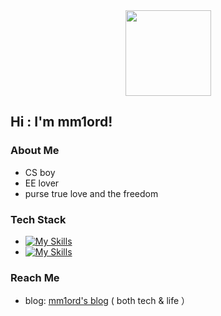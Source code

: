 
<div align="center"> <img height="137px" src="https://github-readme-stats.vercel.app/api?username=sun0225SUN&hide_title=true&hide_border=true&show_icons=trueline_height=21&text_color=000&icon_color=000&bg_color=0,ea6161,ffc64d,fffc4d,52fa5a&theme=graywhite" /> </div>

## Hi : I'm mm1ord!

###  About Me

- CS boy
- EE lover
- purse true love and the freedom

### Tech Stack

- [![My Skills](https://skillicons.dev/icons?i=js,html,css,js,vue,cpp)](https://skillicons.dev)
- [![My Skills](https://skillicons.dev/icons?i=js,git,github,md)](https://skillicons.dev)

### Reach Me

- blog: [mm1ord's blog](https://mm1ord.github.io) ( both tech & life ）
